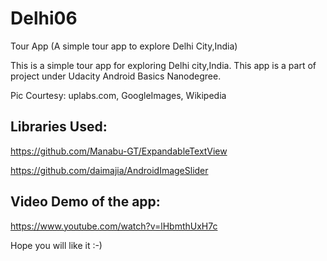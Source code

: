 # Delhi06
Tour App (A simple tour app to explore Delhi City,India)

This is a simple tour app for exploring Delhi city,India. This app is a part of project under Udacity Android Basics Nanodegree.

Pic Courtesy: uplabs.com, GoogleImages, Wikipedia

Libraries Used:
-----------------
https://github.com/Manabu-GT/ExpandableTextView

https://github.com/daimajia/AndroidImageSlider

Video Demo of the app:
----------------------
https://www.youtube.com/watch?v=lHbmthUxH7c

Hope you will like it :-)
